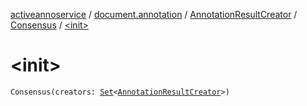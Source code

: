 [activeannoservice](../../../index.md) / [document.annotation](../../index.md) / [AnnotationResultCreator](../index.md) / [Consensus](index.md) / [&lt;init&gt;](./-init-.md)

# &lt;init&gt;

`Consensus(creators: `[`Set`](https://kotlinlang.org/api/latest/jvm/stdlib/kotlin.collections/-set/index.html)`<`[`AnnotationResultCreator`](../index.md)`>)`